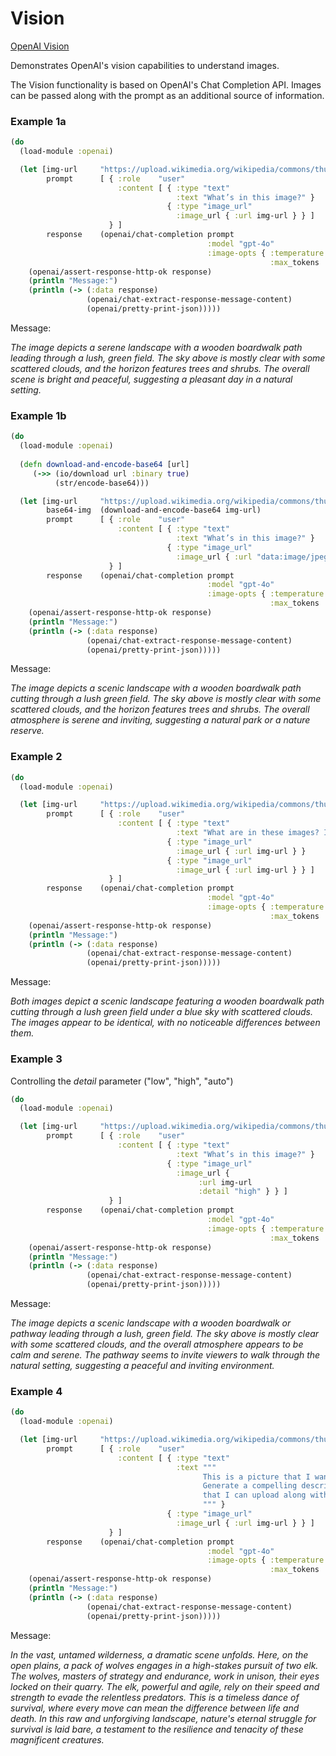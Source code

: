 # Vision

[OpenAI Vision](https://platform.openai.com/docs/guides/vision)

Demonstrates OpenAI's vision capabilities to understand images.

The Vision functionality is based on OpenAI's Chat Completion API. Images can be passed
along with the prompt as an additional source of information.


### Example 1a

```clojure
(do
  (load-module :openai)

  (let [img-url     "https://upload.wikimedia.org/wikipedia/commons/thumb/d/dd/Gfp-wisconsin-madison-the-nature-boardwalk.jpg/2560px-Gfp-wisconsin-madison-the-nature-boardwalk.jpg"
        prompt      [ { :role    "user"
                        :content [ { :type "text"
                                     :text "What’s in this image?" }
                                   { :type "image_url"
                                     :image_url { :url img-url } } ] 
                      } ]
        response    (openai/chat-completion prompt 
                                            :model "gpt-4o" 
                                            :image-opts { :temperature 0.1 
                                                          :max_tokens  300 })]
    (openai/assert-response-http-ok response)
    (println "Message:")
    (println (-> (:data response)
                 (openai/chat-extract-response-message-content)
                 (openai/pretty-print-json)))))
```

Message:

*The image depicts a serene landscape with a wooden boardwalk path leading through a lush, green field. The sky above is mostly clear with some scattered clouds, and the horizon features trees and shrubs. The overall scene is bright and peaceful, suggesting a pleasant day in a natural setting.*


### Example 1b


```clojure
(do
  (load-module :openai)
  
  (defn download-and-encode-base64 [url]
     (->> (io/download url :binary true)
          (str/encode-base64)))

  (let [img-url     "https://upload.wikimedia.org/wikipedia/commons/thumb/d/dd/Gfp-wisconsin-madison-the-nature-boardwalk.jpg/2560px-Gfp-wisconsin-madison-the-nature-boardwalk.jpg"
        base64-img  (download-and-encode-base64 img-url)
        prompt      [ { :role    "user"
                        :content [ { :type "text"
                                     :text "What’s in this image?" }
                                   { :type "image_url"
                                     :image_url { :url "data:image/jpeg;base64,~{base64-img}" } } ] 
                      } ]
        response    (openai/chat-completion prompt 
                                            :model "gpt-4o" 
                                            :image-opts { :temperature 0.1 
                                                          :max_tokens  300 })]
    (openai/assert-response-http-ok response)
    (println "Message:")
    (println (-> (:data response)
                 (openai/chat-extract-response-message-content)
                 (openai/pretty-print-json)))))
```

Message:

*The image depicts a scenic landscape with a wooden boardwalk path cutting through a lush green field. The sky above is mostly clear with some scattered clouds, and the horizon features trees and shrubs. The overall atmosphere is serene and inviting, suggesting a natural park or a nature reserve.*


### Example 2

```clojure
(do
  (load-module :openai)

  (let [img-url     "https://upload.wikimedia.org/wikipedia/commons/thumb/d/dd/Gfp-wisconsin-madison-the-nature-boardwalk.jpg/2560px-Gfp-wisconsin-madison-the-nature-boardwalk.jpg"
        prompt      [ { :role    "user"
                        :content [ { :type "text"
                                     :text "What are in these images? Is there any difference between them?" }
                                   { :type "image_url"
                                     :image_url { :url img-url } }
                                   { :type "image_url"
                                     :image_url { :url img-url } } ] 
                      } ]
        response    (openai/chat-completion prompt 
                                            :model "gpt-4o" 
                                            :image-opts { :temperature 0.1 
                                                          :max_tokens  300 })]
    (openai/assert-response-http-ok response)
    (println "Message:")
    (println (-> (:data response)
                 (openai/chat-extract-response-message-content)
                 (openai/pretty-print-json)))))
```

Message:

*Both images depict a scenic landscape featuring a wooden boardwalk path cutting through a lush green field under a blue sky with scattered clouds. The images appear to be identical, with no noticeable differences between them.*

### Example 3

Controlling the *detail* parameter ("low", "high", "auto")

```clojure
(do
  (load-module :openai)

  (let [img-url     "https://upload.wikimedia.org/wikipedia/commons/thumb/d/dd/Gfp-wisconsin-madison-the-nature-boardwalk.jpg/2560px-Gfp-wisconsin-madison-the-nature-boardwalk.jpg"
        prompt      [ { :role    "user"
                        :content [ { :type "text"
                                     :text "What’s in this image?" }
                                   { :type "image_url"
                                     :image_url { 
                                          :url img-url 
                                          :detail "high" } } ] 
                      } ]
        response    (openai/chat-completion prompt 
                                            :model "gpt-4o" 
                                            :image-opts { :temperature 0.1 
                                                          :max_tokens  300 })]
    (openai/assert-response-http-ok response)
    (println "Message:")
    (println (-> (:data response)
                 (openai/chat-extract-response-message-content)
                 (openai/pretty-print-json)))))
```

Message:

*The image depicts a scenic landscape with a wooden boardwalk or pathway leading through a lush, green field. The sky above is mostly clear with some scattered clouds, and the overall atmosphere appears to be calm and serene. The pathway seems to invite viewers to walk through the natural setting, suggesting a peaceful and inviting environment.*


### Example 4

```clojure
(do
  (load-module :openai)

  (let [img-url     "https://upload.wikimedia.org/wikipedia/commons/thumb/4/4e/Wolves_hunting_elk.jpg/1280px-Wolves_hunting_elk.jpg"
        prompt      [ { :role    "user"
                        :content [ { :type "text"
                                     :text """
                                           This is a picture that I want to upload. 
                                           Generate a compelling description in the style of David Attenborough 
                                           that I can upload along with the picture. Only include the narration.
                                           """ }
                                   { :type "image_url"
                                     :image_url { :url img-url } } ] 
                      } ]
        response    (openai/chat-completion prompt 
                                            :model "gpt-4o" 
                                            :image-opts { :temperature 0.1 
                                                          :max_tokens  300 })]
    (openai/assert-response-http-ok response)
    (println "Message:")
    (println (-> (:data response)
                 (openai/chat-extract-response-message-content)
                 (openai/pretty-print-json)))))
```

Message:

*In the vast, untamed wilderness, a dramatic scene unfolds. Here, on the open plains, a pack of wolves engages in a high-stakes pursuit of two elk. The wolves, masters of strategy and endurance, work in unison, their eyes locked on their quarry. The elk, powerful and agile, rely on their speed and strength to evade the relentless predators. This is a timeless dance of survival, where every move can mean the difference between life and death. In this raw and unforgiving landscape, nature's eternal struggle for survival is laid bare, a testament to the resilience and tenacity of these magnificent creatures.*

